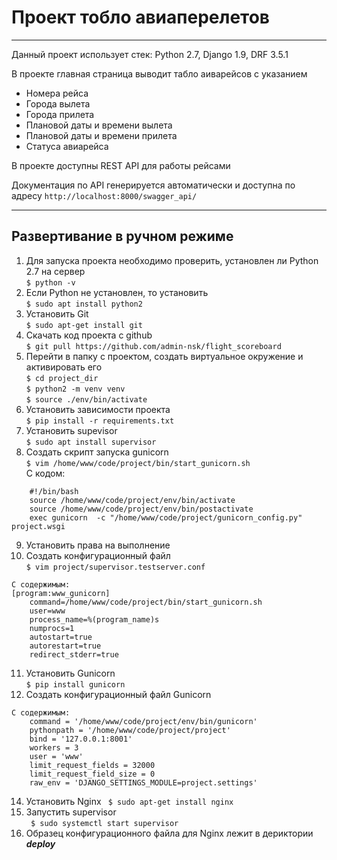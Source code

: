 Проект тобло авиаперелетов
===
***

Данный проект использует стек: Python 2.7, Django 1.9, DRF 3.5.1

В проекте главная страница выводит табло аиварейсов с указанием
* Номера рейса
* Города вылета
* Города прилета
* Плановой даты и времени вылета
* Плановой даты и времени прилета
* Статуса авиарейса

В проекте доступны REST API для работы рейсами

Документация по API генерируется автоматически и доступна по адресу
```http://localhost:8000/swagger_api/```


***
## Развертивание в ручном режиме

1. Для запуска проекта необходимо проверить, установлен ли Python 2.7 на сервер <br/>
```$ python -v```<br/>
2. Если Python не установлен, то установить <br/>
```$ sudo apt install python2```
3. Установить Git<br/>
```$ sudo apt-get install git```
4. Cкачать код проекта с github<br/>
```$ git pull https://github.com/admin-nsk/flight_scoreboard```
5. Перейти в папку с проектом, создать виртуальное окружение и активировать его<br/>
```$ cd project_dir```<br/>
```$ python2 -m venv venv```<br/>
```$ source ./env/bin/activate```
6. Установить зависимости проекта<br/>
```$ pip install -r requirements.txt```
7. Установить supevisor<br/>
```$ sudo apt install supervisor```
8. Создать скрипт запуска gunicorn<br/>
```$ vim /home/www/code/project/bin/start_gunicorn.sh```<br/>
С кодом:<br/> 
```
    #!/bin/bash
    source /home/www/code/project/env/bin/activate
    source /home/www/code/project/env/bin/postactivate
    exec gunicorn  -c "/home/www/code/project/gunicorn_config.py" project.wsgi
```
9. Установить права на выполнение<br/>
10. Создать конфигурационный файл<br/>
```$ vim project/supervisor.testserver.conf```
```
C содержимым:
[program:www_gunicorn]
	command=/home/www/code/project/bin/start_gunicorn.sh
	user=www
	process_name=%(program_name)s
	numprocs=1
	autostart=true
	autorestart=true
	redirect_stderr=true
```
11. Установить Gunicorn<br/>
```$ pip install gunicorn```
12. Создать конфигурационный файл Gunicorn
```
С содержимым:
    command = '/home/www/code/project/env/bin/gunicorn'
    pythonpath = '/home/www/code/project/project'
    bind = '127.0.0.1:8001'
    workers = 3
    user = 'www'
    limit_request_fields = 32000
    limit_request_field_size = 0
    raw_env = 'DJANGO_SETTINGS_MODULE=project.settings'
```
14. Установить Nginx
` $ sudo apt-get install nginx`
15. Запустить supervisor<br/>
` $ sudo systemctl start supervisor`
16. Образец конфигурационного файла для Nginx лежит в дериктории **_deploy_**


